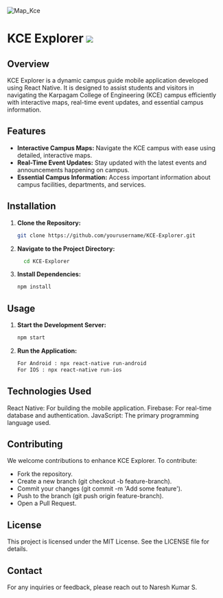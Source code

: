 
![Map_Kce](https://github.com/NareshKumar1553/Map_Kce/assets/89716658/aeb84819-8987-47b4-a56f-00c1b6e774d8)

# KCE Explorer ![](https://github.com/NareshKumar1553/Perisamy/raw/main/images/ic_launcher.png)

## Overview
KCE Explorer is a dynamic campus guide mobile application developed using React Native. It is designed to assist students and visitors in navigating the Karpagam College of Engineering (KCE) campus efficiently with interactive maps, real-time event updates, and essential campus information.

## Features
- **Interactive Campus Maps:** Navigate the KCE campus with ease using detailed, interactive maps.
- **Real-Time Event Updates:** Stay updated with the latest events and announcements happening on campus.
- **Essential Campus Information:** Access important information about campus facilities, departments, and services.

## Installation
1. **Clone the Repository:**
   ```bash
   git clone https://github.com/yourusername/KCE-Explorer.git
2. **Navigate to the Project Directory:**
   ```bash
     cd KCE-Explorer
3. **Install Dependencies:**
   ```bash
   npm install
## Usage
1. **Start the Development Server:**
   ```bash
   npm start
2. **Run the Application:**
   ```bash
   For Android : npx react-native run-android
   For IOS : npx react-native run-ios
   
## Technologies Used
React Native: For building the mobile application.
Firebase: For real-time database and authentication.
JavaScript: The primary programming language used.

## Contributing
We welcome contributions to enhance KCE Explorer. To contribute:

- Fork the repository.
- Create a new branch (git checkout -b feature-branch).
- Commit your changes (git commit -m 'Add some feature').
- Push to the branch (git push origin feature-branch).
- Open a Pull Request.

## License
This project is licensed under the MIT License. See the LICENSE file for details.

## Contact
For any inquiries or feedback, please reach out to Naresh Kumar S.


